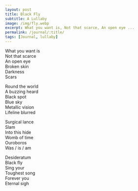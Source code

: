 ```yaml
---
layout: post
title: Black Fly
subtitle: A Lullaby
image: /img/fly.webp
excerpt: What you want is, Not that scarce, An open eye ...
permalink: /journal/:title/
tags: [Journal, lullaby]
---
```


What you want is  
Not that scarce  
An open eye  
Broken skin  
Darkness  
Scars
  
Round the world  
A buzzing heard  
Black spot  
Blue sky  
Metallic vision  
Lifeline blurred

Surgical lance  
Slam  
Into this hide  
Womb of time  
Ouroboros  
Was / is / am

Desideratum  
Black fly  
Sing your  
Toughest song  
Forever you  
Eternal sigh